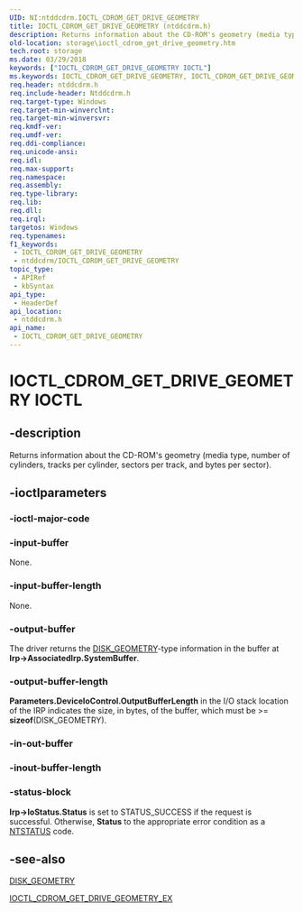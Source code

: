 ```yaml
---
UID: NI:ntddcdrm.IOCTL_CDROM_GET_DRIVE_GEOMETRY
title: IOCTL_CDROM_GET_DRIVE_GEOMETRY (ntddcdrm.h)
description: Returns information about the CD-ROM's geometry (media type, number of cylinders, tracks per cylinder, sectors per track, and bytes per sector).
old-location: storage\ioctl_cdrom_get_drive_geometry.htm
tech.root: storage
ms.date: 03/29/2018
keywords: ["IOCTL_CDROM_GET_DRIVE_GEOMETRY IOCTL"]
ms.keywords: IOCTL_CDROM_GET_DRIVE_GEOMETRY, IOCTL_CDROM_GET_DRIVE_GEOMETRY control, IOCTL_CDROM_GET_DRIVE_GEOMETRY control code [Storage Devices], k307_f082c6e5-9d9a-4a11-a363-710f30cf3881.xml, ntddcdrm/IOCTL_CDROM_GET_DRIVE_GEOMETRY, storage.ioctl_cdrom_get_drive_geometry
req.header: ntddcdrm.h
req.include-header: Ntddcdrm.h
req.target-type: Windows
req.target-min-winverclnt: 
req.target-min-winversvr: 
req.kmdf-ver: 
req.umdf-ver: 
req.ddi-compliance: 
req.unicode-ansi: 
req.idl: 
req.max-support: 
req.namespace: 
req.assembly: 
req.type-library: 
req.lib: 
req.dll: 
req.irql: 
targetos: Windows
req.typenames: 
f1_keywords:
 - IOCTL_CDROM_GET_DRIVE_GEOMETRY
 - ntddcdrm/IOCTL_CDROM_GET_DRIVE_GEOMETRY
topic_type:
 - APIRef
 - kbSyntax
api_type:
 - HeaderDef
api_location:
 - ntddcdrm.h
api_name:
 - IOCTL_CDROM_GET_DRIVE_GEOMETRY
---
```


# IOCTL_CDROM_GET_DRIVE_GEOMETRY IOCTL


## -description

Returns information about the CD-ROM's geometry (media type, number of cylinders, tracks per cylinder, sectors per track, and bytes per sector).

## -ioctlparameters

### -ioctl-major-code

### -input-buffer

None.

### -input-buffer-length

None.

### -output-buffer

The driver returns the <a href="/windows-hardware/drivers/ddi/ntdddisk/ns-ntdddisk-_disk_geometry">DISK_GEOMETRY</a>-type information in the buffer at <b>Irp->AssociatedIrp.SystemBuffer</b>.

### -output-buffer-length

<b>Parameters.DeviceIoControl.OutputBufferLength</b> in the I/O stack location of the IRP indicates the size, in bytes, of the buffer, which must be >= <b>sizeof</b>(DISK_GEOMETRY).

### -in-out-buffer

### -inout-buffer-length

### -status-block

<b>Irp->IoStatus.Status</b> is set to STATUS_SUCCESS if the request is successful. Otherwise, <b>Status</b> to the appropriate error condition as a <a href="/windows-hardware/drivers/kernel/ntstatus-values">NTSTATUS</a> code.

## -see-also

<a href="/windows-hardware/drivers/ddi/ntdddisk/ns-ntdddisk-_disk_geometry">DISK_GEOMETRY</a>



<a href="/windows-hardware/drivers/ddi/ntddcdrm/ni-ntddcdrm-ioctl_cdrom_get_drive_geometry_ex">IOCTL_CDROM_GET_DRIVE_GEOMETRY_EX</a>
